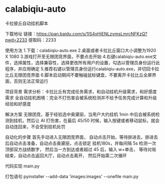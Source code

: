 # calabiqiu-auto

卡拉彼丘自动挂机脚本

下载地址
链接：https://pan.baidu.com/s/1lS4xHiENLzvmsLmrcNFKzQ?pwd=2233 
提取码：2233

使用方法
1.下载：calabiqiu-auto.exe
2.桌面或者卡拉比丘窗口大小调整为1920 X 1080
3.游戏打开至无限团竞界面，不要点击开始
4.右键calabiqiu-auto.exe文件，选择属性，选择兼容性，选择更改所有用户的设置，勾选以管理员身份运行此程序，并应用确定
5.推荐右键以管理员身份运行calabiqiu-auto.exe，并切回卡拉比丘无限团竞界面
6.脚本启动期间不要触碰鼠标键盘，不要离开卡拉比丘全屏界面，否则无法正常运行

项目背景
需求分析：卡拉比丘有完成任务需求，和自动挂机升级需求，和好感度需求
全自动挂机困境：完全不打伤害会被系统检测并不给予任务完成计算和升级经验和好感度

解决方案
无限团竞，基于经验选中奥黛丽，当用户大约挂机 1min 中后会被系统检测到挂机，然后让 AI 打伤害，在最后 45/50 时候，输入按键或者移动鼠标，就会自动连回来，不会受到挂机处罚

自动化的步骤
首先手动进入无限团竞界面， 自动点击开始，等待排进去，排进去后自动点击准备，自动点击奥黛丽，点击锁定
挂机180s，并每间隔 5s 检测一次顶部双方战绩数字，
然后当一方到达或者超过 45 后，输入 w+单击，
等待对局结束，自动点击返回大厅，自动点击离开，
然后开始第二次循环

代码实现
main.py

打包语句
pyinstaller --add-data 'images:images' --onefile main.py

